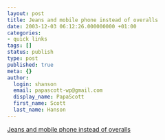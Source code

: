 ```yaml
---
layout: post
title: Jeans and mobile phone instead of overalls
date: 2003-12-03 06:12:26.000000000 +01:00
categories:
- quick links
tags: []
status: publish
type: post
published: true
meta: {}
author:
  login: shanson
  email: papascott-wp@gmail.com
  display_name: PapaScott
  first_name: Scott
  last_name: Hanson
---
```

<p><a title="ZDF modernizes its mascots, the 'Mainzelmännchen'. Still no girls." href="http://news.focus.msn.de/G/GN/gn.htm?snr=127261&streamsnr=8">Jeans and mobile phone instead of overalls</a></p>
